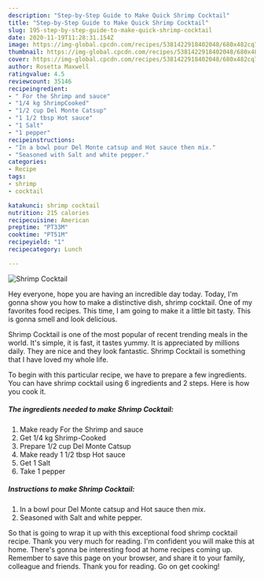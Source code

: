 ```yaml
---
description: "Step-by-Step Guide to Make Quick Shrimp Cocktail"
title: "Step-by-Step Guide to Make Quick Shrimp Cocktail"
slug: 195-step-by-step-guide-to-make-quick-shrimp-cocktail
date: 2020-11-19T11:28:31.154Z
image: https://img-global.cpcdn.com/recipes/5381422918402048/680x482cq70/shrimp-cocktail-recipe-main-photo.jpg
thumbnail: https://img-global.cpcdn.com/recipes/5381422918402048/680x482cq70/shrimp-cocktail-recipe-main-photo.jpg
cover: https://img-global.cpcdn.com/recipes/5381422918402048/680x482cq70/shrimp-cocktail-recipe-main-photo.jpg
author: Rosetta Maxwell
ratingvalue: 4.5
reviewcount: 35146
recipeingredient:
- " For the Shrimp and sauce"
- "1/4 kg ShrimpCooked"
- "1/2 cup Del Monte Catsup"
- "1 1/2 tbsp Hot sauce"
- "1 Salt"
- "1 pepper"
recipeinstructions:
- "In a bowl pour Del Monte catsup and Hot sauce then mix."
- "Seasoned with Salt and white pepper."
categories:
- Recipe
tags:
- shrimp
- cocktail

katakunci: shrimp cocktail 
nutrition: 215 calories
recipecuisine: American
preptime: "PT33M"
cooktime: "PT51M"
recipeyield: "1"
recipecategory: Lunch

---
```



![Shrimp Cocktail](https://img-global.cpcdn.com/recipes/5381422918402048/680x482cq70/shrimp-cocktail-recipe-main-photo.jpg)

Hey everyone, hope you are having an incredible day today. Today, I'm gonna show you how to make a distinctive dish, shrimp cocktail. One of my favorites food recipes. This time, I am going to make it a little bit tasty. This is gonna smell and look delicious.

Shrimp Cocktail is one of the most popular of recent trending meals in the world. It's simple, it is fast, it tastes yummy. It is appreciated by millions daily. They are nice and they look fantastic. Shrimp Cocktail is something that I have loved my whole life.




To begin with this particular recipe, we have to prepare a few ingredients. You can have shrimp cocktail using 6 ingredients and 2 steps. Here is how you cook it.

<!--inarticleads1-->

##### The ingredients needed to make Shrimp Cocktail:

1. Make ready  For the Shrimp and sauce
1. Get 1/4 kg Shrimp-Cooked
1. Prepare 1/2 cup Del Monte Catsup
1. Make ready 1 1/2 tbsp Hot sauce
1. Get 1 Salt
1. Take 1 pepper




<!--inarticleads2-->

##### Instructions to make Shrimp Cocktail:

1. In a bowl pour Del Monte catsup and Hot sauce then mix.
1. Seasoned with Salt and white pepper.




So that is going to wrap it up with this exceptional food shrimp cocktail recipe. Thank you very much for reading. I'm confident you will make this at home. There's gonna be interesting food at home recipes coming up. Remember to save this page on your browser, and share it to your family, colleague and friends. Thank you for reading. Go on get cooking!
